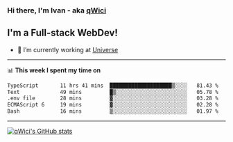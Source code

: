 ### Hi there, I'm Ivan - aka [qWici][website]

## I'm a Full-stack WebDev!
- 🔭 I’m currently working at [Universe][universe]

---

📊 **This week I spent my time on**
<!--START_SECTION:waka-->

```txt
TypeScript       11 hrs 41 mins  ████████████████████▒░░░░   81.43 %
Text             49 mins         █▒░░░░░░░░░░░░░░░░░░░░░░░   05.78 %
.env file        28 mins         ▓░░░░░░░░░░░░░░░░░░░░░░░░   03.28 %
ECMAScript 6     19 mins         ▓░░░░░░░░░░░░░░░░░░░░░░░░   02.28 %
Bash             16 mins         ▒░░░░░░░░░░░░░░░░░░░░░░░░   01.97 %
```

<!--END_SECTION:waka-->

---

[![qWici's GitHub stats](https://github-readme-stats.vercel.app/api?username=qWici)](https://github.com/qWici/github-readme-stats)

[website]: https://devkucher.com
[twitter]: https://twitter.com/KucherDev
[linkedin]: https://www.linkedin.com/in/ivankucher
[universe]: https://universeapps.limited
